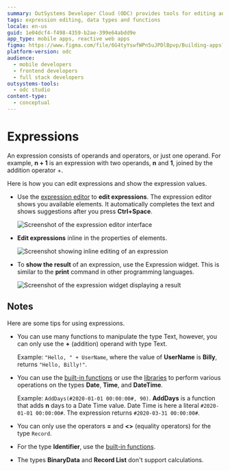 ```yaml
---
summary: OutSystems Developer Cloud (ODC) provides tools for editing and displaying expressions in software development.
tags: expression editing, data types and functions
locale: en-us
guid: 1e04dcf4-f498-4359-b2ae-399e64abdd9e
app_type: mobile apps, reactive web apps
figma: https://www.figma.com/file/6G4tyYswfWPn5uJPDlBpvp/Building-apps?type=design&node-id=3214%3A21830&t=ZwHw8hXeFhwYsO5V-1
platform-version: odc
audience:
  - mobile developers
  - frontend developers
  - full stack developers
outsystems-tools:
  - odc studio
content-type:
  - conceptual
---
```


# Expressions

An expression consists of operands and operators, or just one operand. For example, **n + 1** is an expression with two operands, **n** and **1**, joined by the addition operator +. 

Here is how you can edit expressions and show the expression values.

* Use the [expression editor](expressions/expression-editor.md) to **edit expressions**. The expression editor shows you available elements. It automatically completes the text and shows suggestions after you press **Ctrl+Space**.

    ![Screenshot of the expression editor interface](images/expression-editor-ss.png "Expression Editor")

* **Edit expressions** inline in the properties of elements.

    ![Screenshot showing inline editing of an expression](images/expression-inline-ss.png "Inline Expression Editing")

* To **show the result** of an expression, use the Expression widget. This is similar to the **print** command in other programming languages.

    ![Screenshot of the expression widget displaying a result](images/expression-widget-ss.png "Expression Widget")


## Notes

Here are some tips for using expressions.

* You can use  many functions to manipulate the type Text, however, you can only use the  **+** (addition) operand with type Text. 

    Example: `"Hello, " + UserName`, where the value of **UserName** is **Billy**, returns `"Hello, Billy!"`. 

* You can use the [built-in functions](../../reference/built-in-functions/dateandtime.md) or use the [libraries](../../reference/libraries/datetime.md) to perform various operations on the types **Date**, **Time**, and **DateTime**.

    Example: `AddDays(#2020-01-01 00:00:00#, 90)`. **AddDays** is a function that adds **n** days to a Date Time value. Date Time is here a literal `#2020-01-01 00:00:00#`. The expression returns `#2020-03-31 00:00:00#`.

* You can only use the operators **=** and **&lt;&gt;** (equality operators) for the type `Record`.

* For the type **Identifier**, use the [built-in functions](../../reference/built-in-functions/data-conversion.md). 

* The types **BinaryData** and **Record List** don't support calculations.
